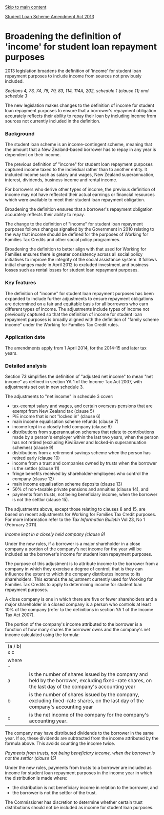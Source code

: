 [Skip to main content](#main-content-tt)

[Student Loan Scheme Amendment Act 2013](/new-legislation/act-articles/student-loan-scheme-amendment-act-2013 "Student Loan Scheme Amendment Act 2013")

Broadening the definition of 'income' for student loan repayment purposes
=========================================================================

2013 legislation broadens the definition of 'income' for student loan repayment purposes to include income from sources not previously included.

_Sections 4, 73, 74, 76, 79, 83, 114, 114A, 202, schedule 1 (clause 11) and schedule 3_

The new legislation makes changes to the definition of income for student loan repayment purposes to ensure that a borrower's repayment obligation accurately reflects their ability to repay their loan by including income from sources not currently included in the definition.

### Background

The student loan scheme is an income-contingent scheme, meaning that the amount that a New Zealand-based borrower has to repay in any year is dependent on their income.

The previous definition of "income" for student loan repayment purposes captured income taxed to the individual rather than to another entity. It included income such as salary and wages, New Zealand superannuation, interest, dividends, business income and rental income.

For borrowers who derive other types of income, the previous definition of income may not have reflected their actual earnings or financial resources which were available to meet their student loan repayment obligation.

Broadening the definition ensures that a borrower's repayment obligation accurately reflects their ability to repay.

The change to the definition of "income" for student loan repayment purposes follows changes signalled by the Government in 2010 relating to the way that income should be defined for the purposes of Working for Families Tax Credits and other social policy programmes.

Broadening the definition to better align with that used for Working for Families ensures there is greater consistency across all social policy initiatives to improve the integrity of the social assistance system. It follows initial changes made in April 2012 to excluded investment and business losses such as rental losses for student loan repayment purposes.

### Key features

The definition of "income" for student loan repayment purposes has been expanded to include further adjustments to ensure repayment obligations are determined on a fair and equitable basis for all borrowers who earn different types of income. The adjustments include types of income not previously captured so that the definition of income for student loan repayment purposes is broadly aligned with the definition of "family scheme income" under the Working for Families Tax Credit rules.

### Application date

The amendments apply from 1 April 2014, for the 2014-15 and later tax years.

### Detailed analysis

Section 73 simplifies the definition of "adjusted net income" to mean "net income" as defined in section YA 1 of the Income Tax Act 2007, with adjustments set out in new schedule 3.

The adjustments to "net income" in schedule 3 cover:

*   tax-exempt salary and wages, and certain overseas pensions that are exempt from New Zealand tax (clause 5)
*   PIE income that is not "locked in" (clause 6)
*   main income equalisation scheme refunds (clause 7)
*   income kept in a closely held company (clause 8)
*   distributions from superannuation schemes that relate to contributions made by a person's employer within the last two years, when the person has not retired (excluding KiwiSaver and locked-in superannuation schemes) (clause 9)
*   distributions from a retirement savings scheme when the person has retired early (clause 10)
*   income from a trust and companies owned by trusts when the borrower is the settlor (clause 11)
*   fringe benefits received by shareholder-employees who control the company (clause 12)
*   main income equalisation scheme deposits (clause 13)
*   50% of non-taxable private pensions and annuities (clause 14), and
*   payments from trusts, not being beneficiary income, when the borrower is not the settlor (clause 15).

The adjustments above, except those relating to clauses 8 and 15, are based on recent adjustments for Working for Families Tax Credit purposes. For more information refer to the _Tax Information Bulletin_ Vol 23, No 1 (February 2011).

_Income kept in a closely held company (clause 8)_

Under the new rules, if a borrower is a major shareholder in a close company a portion of the company's net income for the year will be included as the borrower's income for student loan repayment purposes.

The purpose of this adjustment is to attribute income to the borrower from a company in which they exercise a degree of control, that is they can influence the extent to which the company distributes income to its shareholders. This extends the adjustment currently used for Working for Families Tax Credits to apply to determining income for student loan repayment purposes.

A close company is one in which there are five or fewer shareholders and a major shareholder in a closed company is a person who controls at least 10% of the company (refer to the definitions in section YA 1 of the Income Tax Act 2007).

The portion of the company's income attributed to the borrower is a function of how many shares the borrower owns and the company's net income calculated using the formula:

|     |     |
| --- | --- |
| (a / b) x c |     |
| where - |     |
| a   | is the number of shares issued by the company and held by the borrower, excluding fixed-rate shares, on the last day of the company's accounting year |
| b   | is the number of shares issued by the company, excluding fixed-rate shares, on the last day of the company's accounting year |
| c   | is the net income of the company for the company's accounting year. |

The company may have distributed dividends to the borrower in the same year. If so, these dividends are subtracted from the income attributed by the formula above. This avoids counting the income twice.

_Payments from trusts, not being beneficiary income, when the borrower is not the settlor (clause 15)_

Under the new rules, payments from trusts to a borrower are included as income for student loan repayment purposes in the income year in which the distribution is made where:

*   the distribution is not beneficiary income in relation to the borrower, and
*   the borrower is not the settlor of the trust.

The Commissioner has discretion to determine whether certain trust distributions should not be included as income for student loan purposes.